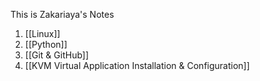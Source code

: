 This is Zakariaya's Notes

1. [[Linux]]
2. [[Python]]
3. [[Git & GitHub]]
4. [[KVM Virtual Application Installation & Configuration]]
